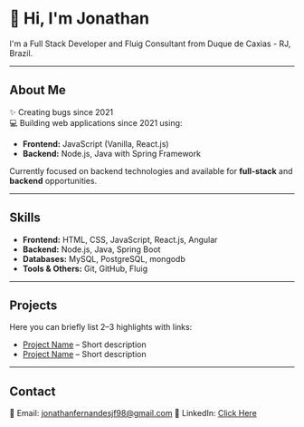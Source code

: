 # 👋 Hi, I'm Jonathan

I'm a Full Stack Developer and Fluig Consultant from Duque de Caxias - RJ, Brazil.

---

## About Me
✨ Creating bugs since 2021  
💻 Building web applications since 2021 using:  
- **Frontend:** JavaScript (Vanilla, React.js)  
- **Backend:** Node.js, Java with Spring Framework  

Currently focused on backend technologies and available for **full-stack** and **backend** opportunities.

---

## Skills
- **Frontend:** HTML, CSS, JavaScript, React.js, Angular
- **Backend:** Node.js, Java, Spring Boot  
- **Databases:** MySQL, PostgreSQL, mongodb 
- **Tools & Others:** Git, GitHub, Fluig  

---

## Projects
Here you can briefly list 2–3 highlights with links:

- [Project Name](link) – Short description  
- [Project Name](link) – Short description  

---

## Contact
📧 Email: jonathanfernandesjf98@gmail.com
🔗 LinkedIn: [Click Here](https://www.linkedin.com/in/jonathan-fernandesjf)
